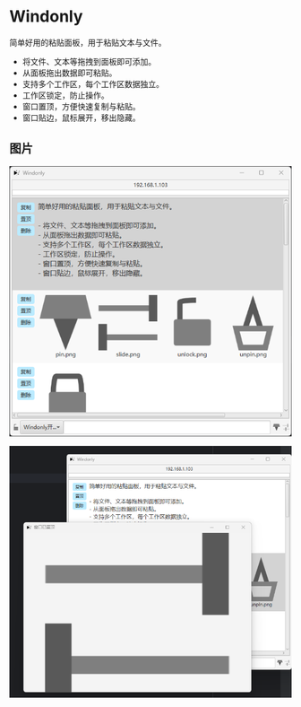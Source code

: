 # Windonly

简单好用的粘贴面板，用于粘贴文本与文件。

- 将文件、文本等拖拽到面板即可添加。
- 从面板拖出数据即可粘贴。
- 支持多个工作区，每个工作区数据独立。
- 工作区锁定，防止操作。
- 窗口置顶，方便快速复制与粘贴。
- 窗口贴边，鼠标展开，移出隐藏。

## 图片

![主要页面](docs/images/mainWindow.png)

![图片预览器](docs/images/imagePreviewer.png)

